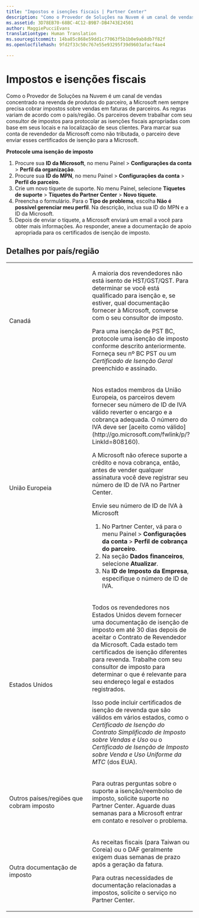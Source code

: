 ```yaml
---
title: "Impostos e isenções fiscais | Partner Center"
description: "Como o Provedor de Soluções na Nuvem é um canal de vendas concentrado na revenda de produtos do parceiro, a Microsoft nem sempre precisa cobrar impostos sobre vendas em faturas de parceiros."
ms.assetid: 3D78EB70-68BC-4C12-B9B7-DB4743E24501
author: MaggiePucciEvans
translationtype: Human Translation
ms.sourcegitcommit: 14ba85c868e59dd1c77063f5b1b0e9ab8db7f82f
ms.openlocfilehash: 9fd2f33c50c767e55e93295f39d9603afacf4ae4

---
```


# Impostos e isenções fiscais


Como o Provedor de Soluções na Nuvem é um canal de vendas concentrado na revenda de produtos do parceiro, a Microsoft nem sempre precisa cobrar impostos sobre vendas em faturas de parceiros. As regras variam de acordo com o país/região. Os parceiros devem trabalhar com seu consultor de impostos para protocolar as isenções fiscais apropriadas com base em seus locais e na localização de seus clientes. Para marcar sua conta de revendedor da Microsoft como não tributada, o parceiro deve enviar esses certificados de isenção para a Microsoft.

**Protocole uma isenção de imposto**

1.  Procure sua **ID da Microsoft**, no menu Painel &gt; **Configurações da conta** &gt; **Perfil da organização**.
2.  Procure sua **ID do MPN**, no menu Painel &gt; **Configurações da conta** &gt; **Perfil do parceiro**.
3.  Crie um novo tíquete de suporte. No menu Painel, selecione **Tíquetes de suporte** &gt; **Tíquetes do Partner Center** &gt; **Novo tíquete**.
4.  Preencha o formulário. Para o **Tipo de problema**, escolha **Não é possível gerenciar meu perfil**. Na descrição, inclua sua ID do MPN e a ID da Microsoft.
5.  Depois de enviar o tíquete, a Microsoft enviará um email a você para obter mais informações. Ao responder, anexe a documentação de apoio apropriada para os certificados de isenção de imposto.

## Detalhes por país/região


<table>
<colgroup>
<col width="50%" />
<col width="50%" />
</colgroup>
<tbody>
<tr class="odd">
<td>Canadá</td>
<td><p>A maioria dos revendedores não está isento de HST/GST/QST. Para determinar se você está qualificado para isenção e, se estiver, qual documentação fornecer à Microsoft, converse com o seu consultor de imposto.</p>
<p>Para uma isenção de PST BC, protocole uma isenção de imposto conforme descrito anteriormente. Forneça seu nº BC PST ou um <em>Certificado de Isenção Geral</em> preenchido e assinado.</p></td>
</tr>
<tr class="even">
<td>União Europeia</td>
<td><p>Nos estados membros da União Europeia, os parceiros devem fornecer seu número de ID de IVA válido reverter o encargo e a cobrança adequada. O número do IVA deve ser [aceito como válido](http://go.microsoft.com/fwlink/p/?LinkId=808160).</p>
<p>A Microsoft não oferece suporte a crédito e nova cobrança, então, antes de vender qualquer assinatura você deve registrar seu número de ID de IVA no Partner Center.</p>
<p>Envie seu número de ID de IVA à Microsoft</strong></p>
<ol>
<li>No Partner Center, vá para o menu Painel &gt; <strong>Configurações da conta</strong> &gt; <strong>Perfil de cobrança do parceiro</strong>.</li>
<li>Na seção <strong>Dados financeiros</strong>, selecione <strong>Atualizar</strong>.</li>
<li>Na <strong>ID de Imposto da Empresa</strong>, especifique o número de ID de IVA.</li>
</ol></td>
</tr>
<tr class="odd">
<td>Estados Unidos</td>
<td><p>Todos os revendedores nos Estados Unidos devem fornecer uma documentação de isenção de imposto em até 30 dias depois de aceitar o Contrato de Revendedor da Microsoft. Cada estado tem certificados de isenção diferentes para revenda. Trabalhe com seu consultor de imposto para determinar o que é relevante para seu endereço legal e estados registrados.</p>
<p>Isso pode incluir certificados de isenção de revenda que são válidos em vários estados, como o <em>Certificado de Isenção do Contrato Simplificado de Imposto sobre Vendas e Uso</em> ou o <em>Certificado de Isenção de Imposto sobre Venda e Uso Uniforme da MTC</em> (dos EUA).</p></td>
</tr>
<tr class="even">
<td>Outros países/regiões que cobram imposto</td>
<td><p>Para outras perguntas sobre o suporte a isenção/reembolso de imposto, solicite suporte no Partner Center. Aguarde duas semanas para a Microsoft entrar em contato e resolver o problema.</p></td>
</tr>
<tr class="odd">
<td>Outra documentação de imposto</td>
<td><p>As receitas fiscais (para Taiwan ou Coreia) ou o DAF geralmente exigem duas semanas de prazo após a geração da fatura.</p>
<p>Para outras necessidades de documentação relacionadas a impostos, solicite o serviço no Partner Center.</p></td>
</tr>
</tbody>
</table>

 

 

 






<!--HONumber=Nov16_HO4-->


